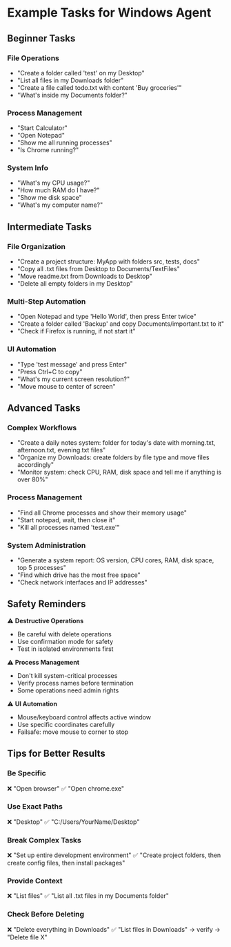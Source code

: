 # Example Tasks for Windows Agent

## Beginner Tasks

### File Operations
- "Create a folder called 'test' on my Desktop"
- "List all files in my Downloads folder"
- "Create a file called todo.txt with content 'Buy groceries'"
- "What's inside my Documents folder?"

### Process Management
- "Start Calculator"
- "Open Notepad"
- "Show me all running processes"
- "Is Chrome running?"

### System Info
- "What's my CPU usage?"
- "How much RAM do I have?"
- "Show me disk space"
- "What's my computer name?"

## Intermediate Tasks

### File Organization
- "Create a project structure: MyApp with folders src, tests, docs"
- "Copy all .txt files from Desktop to Documents/TextFiles"
- "Move readme.txt from Downloads to Desktop"
- "Delete all empty folders in my Desktop"

### Multi-Step Automation
- "Open Notepad and type 'Hello World', then press Enter twice"
- "Create a folder called 'Backup' and copy Documents/important.txt to it"
- "Check if Firefox is running, if not start it"

### UI Automation
- "Type 'test message' and press Enter"
- "Press Ctrl+C to copy"
- "What's my current screen resolution?"
- "Move mouse to center of screen"

## Advanced Tasks

### Complex Workflows
- "Create a daily notes system: folder for today's date with morning.txt, afternoon.txt, evening.txt files"
- "Organize my Downloads: create folders by file type and move files accordingly"
- "Monitor system: check CPU, RAM, disk space and tell me if anything is over 80%"

### Process Management
- "Find all Chrome processes and show their memory usage"
- "Start notepad, wait, then close it"
- "Kill all processes named 'test.exe'"

### System Administration
- "Generate a system report: OS version, CPU cores, RAM, disk space, top 5 processes"
- "Find which drive has the most free space"
- "Check network interfaces and IP addresses"

## Safety Reminders

⚠️ **Destructive Operations**
- Be careful with delete operations
- Use confirmation mode for safety
- Test in isolated environments first

⚠️ **Process Management**
- Don't kill system-critical processes
- Verify process names before termination
- Some operations need admin rights

⚠️ **UI Automation**
- Mouse/keyboard control affects active window
- Use specific coordinates carefully
- Failsafe: move mouse to corner to stop

## Tips for Better Results

### Be Specific
❌ "Open browser"
✅ "Open chrome.exe"

### Use Exact Paths
❌ "Desktop"
✅ "C:/Users/YourName/Desktop"

### Break Complex Tasks
❌ "Set up entire development environment"
✅ "Create project folders, then create config files, then install packages"

### Provide Context
❌ "List files"
✅ "List all .txt files in my Documents folder"

### Check Before Deleting
❌ "Delete everything in Downloads"
✅ "List files in Downloads" → verify → "Delete file X"
